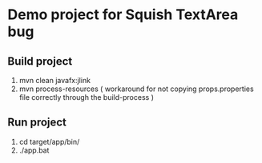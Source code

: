 # Demo project for Squish TextArea bug

## Build project
1. mvn clean javafx:jlink
2. mvn process-resources ( workaround for not copying props.properties file correctly through the build-process )

## Run project
1. cd target/app/bin/
2. ./app.bat
